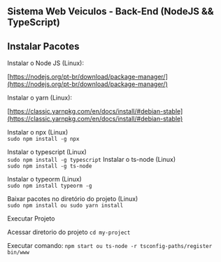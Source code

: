 ## Sistema Web Veiculos - Back-End (NodeJS && TypeScript)

## Instalar Pacotes

Instalar o Node JS (Linux):

[https://nodejs.org/pt-br/download/package-manager/](https://nodejs.org/pt-br/download/package-manager/)

Instalar o yarn (Linux):

[https://classic.yarnpkg.com/en/docs/install/#debian-stable](https://classic.yarnpkg.com/en/docs/install/#debian-stable)

Instalar o npx (Linux)<br />
`sudo npm install -g npx` 

Instalar o typescript (Linux)<br />
`sudo npm install -g typescript`
Instalar o ts-node (Linux)<br />
`sudo npm install -g ts-node`
 
Instalar o typeorm (Linux)<br />
`sudo npm install typeorm -g`

Baixar pacotes no diretório do projeto (Linux)<br />
`sudo npm install ou sudo yarn install`

Executar Projeto

Acessar diretorio do projeto
`cd my-project`

Executar comando:
`npm start ou ts-node -r tsconfig-paths/register bin/www`

  
